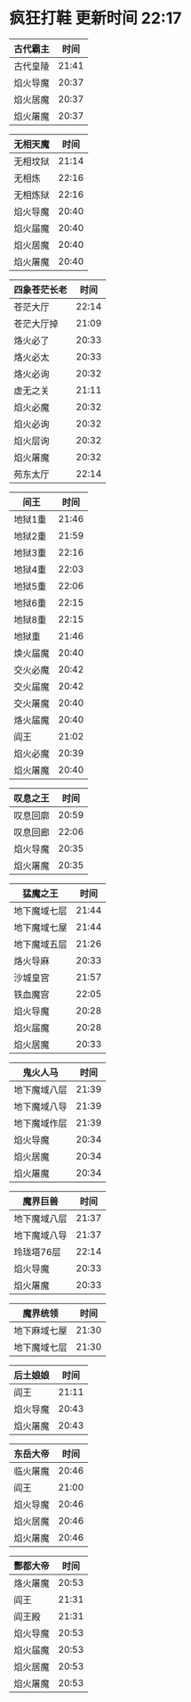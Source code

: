 # 疯狂打鞋 更新时间 22:17

| 古代霸主   | 时间    |
|--------|-------|
| 古代皇陵 | 21:41 |
| 焰火导魔 | 20:37 |
| 焰火居魔 | 20:37 |
| 焰火屠魔 | 20:37 |

| 无相天魔   | 时间    |
|--------|-------|
| 无相坟狱 | 21:14 |
| 无相炼 | 22:16 |
| 无相炼狱 | 22:16 |
| 焰火导魔 | 20:40 |
| 焰火届魔 | 20:40 |
| 焰火居魔 | 20:40 |
| 焰火屠魔 | 20:40 |

| 四象苍茫长老   | 时间    |
|--------|-------|
| 苍茫大厅 | 22:14 |
| 苍茫大厅掉 | 21:09 |
| 烙火必了 | 20:33 |
| 烙火必太 | 20:33 |
| 烙火必询 | 20:32 |
| 虚无之关 | 21:11 |
| 焰火必魔 | 20:32 |
| 焰火必询 | 20:32 |
| 焰火层询 | 20:32 |
| 焰火屠魔 | 20:32 |
| 苑东太厅 | 22:14 |

| 间王   | 时间    |
|--------|-------|
| 地狱1重 | 21:46 |
| 地狱2重 | 21:59 |
| 地狱3重 | 22:16 |
| 地狱4重 | 22:03 |
| 地狱5重 | 22:06 |
| 地狱6重 | 22:15 |
| 地狱8重 | 22:15 |
| 地狱重 | 21:46 |
| 焕火届魔 | 20:40 |
| 交火必魔 | 20:42 |
| 交火届魔 | 20:42 |
| 交火屠魔 | 20:40 |
| 烙火届魔 | 20:40 |
| 阎王 | 21:02 |
| 焰火必魔 | 20:39 |
| 焰火屠魔 | 20:40 |

| 叹息之王   | 时间    |
|--------|-------|
| 叹息回廓 | 20:59 |
| 叹息回廊 | 22:06 |
| 焰火导魔 | 20:35 |
| 焰火屠魔 | 20:35 |

| 猛魔之王   | 时间    |
|--------|-------|
| 地下魔域七层 | 21:44 |
| 地下魔域七屋 | 21:44 |
| 地下魔域五层 | 21:26 |
| 烙火导麻 | 20:33 |
| 沙城皇宫 | 21:57 |
| 铁血魔宫 | 22:05 |
| 焰火导魔 | 20:28 |
| 焰火届魔 | 20:28 |
| 焰火居魔 | 20:33 |

| 鬼火人马   | 时间    |
|--------|-------|
| 地下魔域八层 | 21:39 |
| 地下魔域八导 | 21:39 |
| 地下魔域作层 | 21:39 |
| 焰火导魔 | 20:34 |
| 焰火居魔 | 20:34 |
| 焰火屠魔 | 20:34 |

| 魔界巨兽   | 时间    |
|--------|-------|
| 地下魔域八层 | 21:37 |
| 地下魔域八导 | 21:37 |
| 玲珑塔76层 | 22:14 |
| 焰火导魔 | 20:33 |
| 焰火屠魔 | 20:33 |

| 魔界统领   | 时间    |
|--------|-------|
| 地下麻域七屋 | 21:30 |
| 地下魔域七层 | 21:30 |

| 后土娘娘   | 时间    |
|--------|-------|
| 阎王 | 21:11 |
| 焰火导魔 | 20:43 |
| 焰火屠魔 | 20:43 |

| 东岳大帝   | 时间    |
|--------|-------|
| 临火屠魔 | 20:46 |
| 阎王 | 21:00 |
| 焰火导魔 | 20:46 |
| 焰火居魔 | 20:46 |
| 焰火屠魔 | 20:46 |

| 酆都大帝   | 时间    |
|--------|-------|
| 烙火屠魔 | 20:53 |
| 阎王 | 21:31 |
| 阎王殿 | 21:31 |
| 焰火导魔 | 20:53 |
| 焰火届魔 | 20:53 |
| 焰火居魔 | 20:53 |
| 焰火屠魔 | 20:53 |